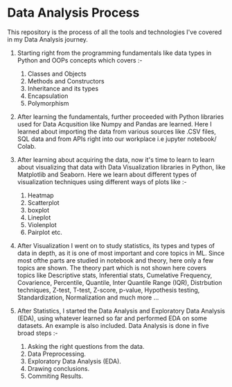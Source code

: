 # Data Analysis Process
This repository is the process of all the tools and technologies I've covered in my Data Analysis journey.

1. Starting right from the programming fundamentals like data types in Python and OOPs concepts which covers :-
   1. Classes and Objects
   2. Methods and Constructors
   3. Inheritance and its types
   4. Encapsulation
   5. Polymorphism
  
2. After learning the fundamentals, further proceeded with Python libraries used for Data Acqusition like Numpy and Pandas are learned. Here I learned about importing the data from various sources like .CSV files, SQL data and from APIs right into our workplace i.e jupyter notebook/ Colab.

3. After learning about acquiring the data, now it's time to learn to learn about visualizing that data with Data Visualization libraries in Python, like Matplotlib and Seaborn. Here we learn about different types of visualization techniques using different ways of plots like   :-
   1. Heatmap
   2. Scatterplot
   3. boxplot
   4. Lineplot
   5. Violenplot
   6. Pairplot
    etc.

4. After Visualization I went on to study statistics, its types and types of data in depth, as it is one of most important and core topics in ML. Since most ofthe parts are studied in notebook and theory, here only a few topics are shown. The theory part which is not shown here covers topics like Descriptive stats, Inferential stats, Cumelative Frequency, Covarience, Percentile, Quantile, Inter Quantile Range (IQR), Distrbution techniques, Z-test, T-test, Z-score, p-value, Hypothesis testing, Standardization, Normalization and much more ...

5. After Statistics, I started the Data Analysis and Exploratory Data Analysis (EDA), using whatever learned so far and performed EDA on some datasets. An example is also included. Data Analysis is done in five broad steps :-
   1. Asking the right questions from the data.
   2. Data Preprocessing.
   3. Exploratory Data Analysis (EDA).
   4. Drawing conclusions.
   5. Commiting Results.


